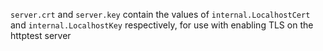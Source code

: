 `server.crt` and `server.key` contain the values of `internal.LocalhostCert` and `internal.LocalhostKey` respectively, for use with enabling TLS on the httptest server
